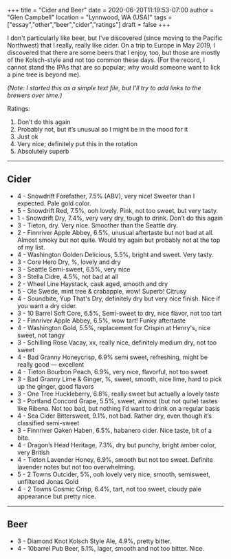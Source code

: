 +++
title = "Cider and Beer"
date = 2020-06-20T11:19:53-07:00
author = "Glen Campbell"
location = "Lynnwood, WA (USA)"
tags = ["essay","other","beer","cider","ratings"]
draft = false
+++

I don't particularly like beer, but I've discovered (since moving to the
Pacific Northwest) that I really, really like cider. On a trip to Europe in
May 2019, I discovered that there are some beers that I enjoy, too, but those
are mostly of the Kolsch-style and not too common these days. (For the
record, I cannot stand the IPAs that are so popular; why would someone 
want to lick a pine tree is beyond me).

*(Note: I started this as a simple text file, but I'll try to add links
to the brewers over time.)*

Ratings:

1. Don’t do this again
2. Probably not, but it’s unusual so I might be in the mood for it
3. Just ok
4. Very nice; definitely put this in the rotation
5. Absolutely superb

---

## Cider 

* 4 - Snowdrift Forefather, 7.5% (ABV), very nice! Sweeter than I expected. Pale gold color.  
* 5 - Snowdrift Red, 7.5%, ooh lovely. Pink, not too sweet, but very tasty.
* 1 - Snowdrift Dry, 7.4%, very very dry, tough to drink.  Don’t do this again
* 3 - Tieton, dry. Very nice. Smoother than the Seattle dry. 
* 2 - Finnriver Apple Abbey, 6.5%, unusual aftertaste but not bad at all. Almost smoky but not quite. Would try again but probably not at the top of my list. 
* 4 - Washington Golden Delicious, 5.5%, bright and sweet. Very tasty. 
* 3 - Core Hero Dry, %, lovely and dry 
* 3 - Seattle Semi-sweet, 6.5%, very nice
* 3 - Stella Cidre, 4.5%, not bad at all 
* 2 - Wheel Line Haystack, cask aged, smooth and dry 
* 5 - Ole Swede, mint tree & crabapple, wow! Superb! Citrusy
* 4 - Soundbite, Yup That's Dry, definitely dry but very nice finish. Nice if you want a dry cider. 
* 3 - 10 Barrel Soft Core, 6.5%, Semi-sweet to dry, nice flavor, not too tart 
* 2 - Finnriver Apple Abbey, 6.5%, wow tart! Funky aftertaste
* 4 - Washington Gold, 5.5%, replacement for Crispin at Henry's, nice sweet, not tangy 
* 3 - Schilling Rose Vacay, xx, really nice, definitely medium dry, not too sweet 
* 4 - Bad Granny Honeycrisp, 6.9% semi sweet, refreshing, might be really good — excellent
* 4 - Tieton Bourbon Peach, 6.9%, very nice, flavorful, not too sweet 
* 3 - Bad Granny Lime & Ginger, %, sweet, smooth, nice lime, hard to pick up the ginger, good flavors 
* 3 - One Tree Huckleberry, 6.8%, really sweet but actually a lovely taste
* 3 - Portland Concord Grape, 5.5%, sweet, almost (but not quite) tastes like Ribena. Not too bad, but nothing I’d want to drink on a regular basis
* 4 - Sea Cider Bittersweet, 9.1%, not bad. Rather dry, even though it’s classified semi-sweet
* 3 - Finnriver Oaken Haben, 6.5%, habanero cider. Nice taste, bit of a bite. 
* 4 - Dragon’s Head Heritage, 7.3%, dry but punchy, bright amber color, very British
* 4 - Tieton Lavender Honey, 6.9%, smooth but not too sweet. Definite lavender notes but not too overwhelming. 
* 5 - 2 Towns Outcider, 5%, ooh lovely very nice, smooth, semisweet, unfiltered Jonas Gold
* 4 - 2 Towns Cosmic Crisp, 6.4%, tart, not too sweet, cloudy pale appearance but pretty nice. 

---

## Beer
* 3 - Diamond Knot Kolsch Style Ale, 4.9%, pretty bitter.
* 4 - 10barrel Pub Beer, 5.1%, lager, smooth and not too bitter. Nice. 